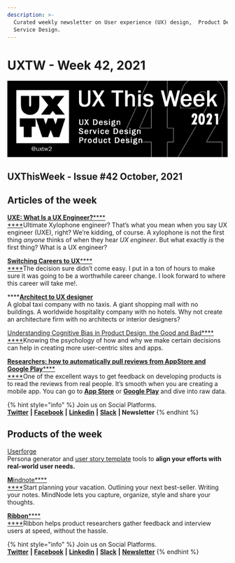 ```yaml
---
description: >-
  Curated weekly newsletter on User experience (UX) design,  Product Design and
  Service Design.
---
```


# UXTW - Week 42, 2021

![](../.gitbook/assets/uxtw-banner-2021-42.jpg)

## UXThisWeek - Issue #42 October, 2021

## Articles of the week

****[**UXE: What Is a UX Engineer?**](https://blog.devmountain.com/uxe-what-is-a-ux-engineer/)****[****\
****](https://airbnb.design/evolving-by-design/?ref=uxthisweek)Ultimate Xylophone engineer? That’s what you mean when you say UX engineer (UXE), right? We’re kidding, of course. A xylophone is not the first thing _anyone_ thinks of when they hear _UX engineer_. But what exactly _is_ the first thing? What is a UX engineer?&#x20;

****[**Switching Careers to UX**](https://uxtools.co/guides/switching-careers-to-ux/)****[****\
****](https://uxplanet.org/10-simple-tips-to-improve-user-testing-6a86c84e2794/?ref=uxthisweek)The decision sure didn’t come easy. I put in a ton of hours to make sure it was going to be a worthwhile career change. I look forward to where this career will take me!.

****[**Architect to UX designer**](https://bootcamp.uxdesign.cc/my-transition-from-architecture-to-ux-design-519fd28385fe)\
A global taxi company with no taxis. A giant shopping mall with no buildings. A worldwide hospitality company with no hotels. Why not create an architecture firm with no architects or interior designers?

[Understanding Cognitive Bias in Product Design, the Good and Bad](https://www.toptal.com/designers/ux/cognitive-bias-product-design)[****\
****](https://productcoalition.com/product-discovery-playbook-a579bbe3e572/?ref=uxthisweek)Knowing the psychology of how and why we make certain decisions can help in creating more user-centric sites and apps.

****[**Researchers: how to automatically pull reviews from AppStore and Google Play**](https://uxdesign.cc/how-do-i-automate-getting-reviews-from-appstore-and-google-play-4cc0ebf1a6e4)****[****\
****](https://uxdesign.cc/how-bob-moog-brought-usability-heuristics-to-the-electronic-synthesizer-a6797a3a9192)One of the excellent ways to get feedback on developing products is to read the reviews from real people. It’s smooth when you are creating a mobile app. You can go to [**App Store**](https://www.apple.com/app-store/) or [**Google Play**](https://play.google.com) and dive into raw data.

{% hint style="info" %}
Join us on Social Platforms. \
[**Twitter**](https://twitter.com/uxtw2) **|** [**Facebook**](https://www.facebook.com/webusabilityandux) **|** [**Linkedin**](https://www.linkedin.com/groups/1875717/) **|** [**Slack**](https://join.slack.com/t/uxthisweek/shared\_invite/zt-szpdweo1-d78hso8FppFcI68Xue\_9Yw) **| Newsletter**
{% endhint %}

## Products of the week

[Userforge](https://userforge.com/?ref=uxthisweek)\
Persona generator and [user story template](https://userforge.com/user-stories.html) tools to **align your efforts with real-world user needs.**

[**M**indnote](https://www.mindnode.com/?ref=uxthisweek)[****\
****](https://productcoalition.com/product-discovery-playbook-a579bbe3e572/?ref=uxthisweek)Start planning your vacation. Outlining your next best-seller. Writing your notes. MindNode lets you capture, organize, style and share your thoughts.

****[**Ribbon**](https://www.ribbonapp.com/?ref=uxthisweek)****[****\
****](https://uxdesign.cc/how-bob-moog-brought-usability-heuristics-to-the-electronic-synthesizer-a6797a3a9192)Ribbon helps product researchers gather feedback and interview users at speed, without the hassle.

{% hint style="info" %}
Join us on Social Platforms.\
[**Twitter**](https://twitter.com/uxtw2) **|** [**Facebook**](https://www.facebook.com/webusabilityandux) **|** [**Linkedin**](https://www.linkedin.com/groups/1875717/) **|** [**Slack**](https://join.slack.com/t/uxthisweek/shared\_invite/zt-szpdweo1-d78hso8FppFcI68Xue\_9Yw) **|** [**Newsletter**](https://gmail.us17.list-manage.com/subscribe?u=1b23fd286b43ac36e4acba123\&id=0009036f95)
{% endhint %}

